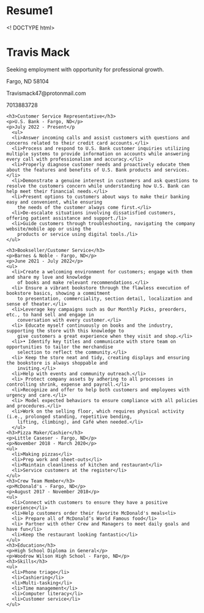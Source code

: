 # Resume1


<! DOCTYPE html>
<html>
  <head>

  </head>

  <body>
    <h1>Travis Mack</h1>
    <p> Seeking employment with opportunity for professional growth.</p>
      <p> Fargo, ND 58104</p>
      <p> Travismack47@protonmail.com</p>
      <p>7013883728</p>

    <h3>Customer Service Representative</h3>
    <p>U.S. Bank - Fargo, ND</p>
    <p>July 2022 - Present</p
      <ul>
      <li>Answer incoming calls and assist customers with questions and concerns related to their credit card accounts.</li>
      <li>Process and respond to U.S. Bank customer inquiries utilizing multiple systems to provide information on accounts while answering every call with professionalism and accuracy.</li>
      <li>Properly diagnose customer needs and proactively educate them about the features and benefits of U.S. Bank products and services. </li>
      <li>Demonstrate a genuine interest in customers and ask questions to resolve the customers concern while understanding how U.S. Bank can help meet their financial needs.</li>
      <li>Present options to customers about ways to make their banking easy and convenient, while ensuring
        the needs of the customer always come first.</li>
      <li>De-escalate situations involving dissatisfied customers, offering patient assistance and support./li>
      <li>Guide customers through troubleshooting, navigating the company website/mobile app or using the
        products or service using digital tools./li>
    </ul>

    <h3>Bookseller/Customer Service</h3>
    <p>Barnes & Noble - Fargo, ND</p>
    <p>June 2021 - July 2022</p>
    <ul>
      <li>Create a welcoming environment for customers; engage with them and share my love and knowledge
        of books and make relevant recommendations.</li>
      <li> Ensure a vibrant bookstore through the flawless execution of bookstore basics, showing a commitment
        to presentation, commerciality, section detail, localization and sense of theater.</li>
      <li>Leverage key campaigns such as Our Monthly Picks, preorders, etc., to hand sell and engage in
        conversation with every customer.</li>
      <li> Educate myself continuously on books and the industry, supporting the store with this knowledge to
        give customers a great experience when they visit and shop.</li>
      <li>• Identify key titles and communicate with store team on opportunities to tailor the merchandise
        selection to reflect the community.</li>
      <li> Keep the store neat and tidy, creating displays and ensuring the bookstore is always shoppable and
        inviting.</li>
      <li>Help with events and community outreach.</li>
      <li> Protect company assets by adhering to all processes in controlling shrink, expense and payroll.</li>
      <li>Recognize and offer to help both customers and employees with urgency and care.</li>
      <li> Model expected behaviors to ensure compliance with all policies and procedures.</li>
      <li>Work on the selling floor, which requires physical activity (i.e., prolonged standing, repetitive bending,
        lifting, climbing), and Café when needed.</li>
      </ul>
    <h3>Pizza Maker/Cashier</h3>
    <p>Little Caseser - Fargo, ND</p>
    <p>November 2018 - March 2020</p>
    <ul>
      <li>Making pizzas</li>
      <li>Prep work and sheet-outs</li>
      <li>Maintain cleanliness of kitchen and restaurant</li>
      <li>Service customers at the register</li>
    </ul>
    <h3>Crew Team Member</h3>
    <p>McDonald's - Fargo, ND</p>
    <p>August 2017 - November 2018</p>
    <ul>
      <li>Connect with customers to ensure they have a positive experience</li>
      <li>Help customers order their favorite McDonald's meals<li>
      <li> Prepare all of McDonald’s World Famous food</li>
      <li> Partner with other Crew and Managers to meet daily goals and have fun</li>
      <li>Keep the restaurant looking fantastic</li>
    </ul>
    <h3>Education</h3>
    <p>High School Diploma in General</p>
    <p>Woodrow Wilson High School - Fargo, ND</p>
    <h3>Skills</h3>
    <ul>
      <li>Phone triage</li>
      <li>Cashiering</li>
      <li>Multi-tasking</li>
      <li>Time management</li>
      <li>Computer literacy</li>
      <li>Customer service</li>
    </ul>
  </body>
</html>
